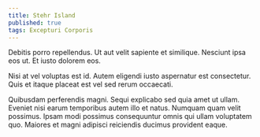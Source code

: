 ```yaml
---
title: Stehr Island
published: true
tags: Excepturi Corporis
---
```


Debitis porro repellendus. Ut aut velit sapiente et similique. Nesciunt ipsa eos ut. Et iusto dolorem eos.

Nisi at vel voluptas est id. Autem eligendi iusto aspernatur est consectetur. Quis et itaque placeat est vel sed rerum occaecati.

Quibusdam perferendis magni. Sequi explicabo sed quia amet ut ullam. Eveniet nisi earum temporibus autem illo et natus. Numquam quam velit possimus. Ipsam modi possimus consequuntur omnis qui ullam voluptatem quo. Maiores et magni adipisci reiciendis ducimus provident eaque.